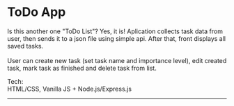 # ToDo App

Is this another one "ToDo List"? Yes, it is! Aplication collects task data from user, then sends it to a json file using simple api. After that, front displays all saved tasks.<br><br>
User can create new task (set task name and importance level), edit created task, mark task as finished and delete task from list.<br>  

Tech:<br>HTML/CSS, Vanilla JS + Node.js/Express.js

<hr>
